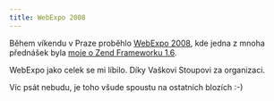 ```yaml
---
title: WebExpo 2008
---
```


Během víkendu v Praze proběhlo [WebExpo 2008](http://webexpo.cz/praha2008/), kde jedna z mnoha přednášek byla [moje o Zend Frameworku 1.6](http://webexpo.cz/praha2008/prednaska/novinky-v-zend-frameworku-16/).

WebExpo jako celek se mi líbilo. Díky Vaškovi Stoupovi za organizaci.

Víc psát nebudu, je toho všude spoustu na ostatních blozích :-)
